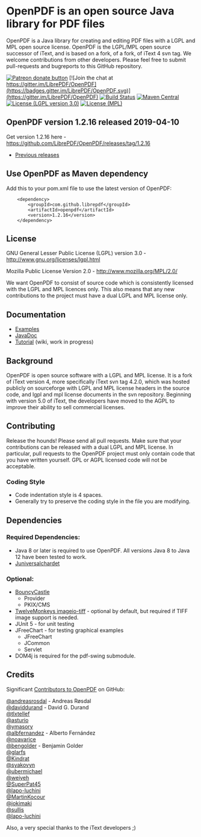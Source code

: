 # OpenPDF is an open source Java library for PDF files #

OpenPDF is a Java library for creating and editing PDF files with a LGPL and MPL open source license. OpenPDF is the LGPL/MPL open source successor of iText, and is based on a fork, of a fork, of iText 4 svn tag. We welcome contributions from other developers. Please feel free to submit pull-requests and bugreports to this GitHub repository.

 <a href="https://patreon.com/openpdf" title="Donate to this project using Patreon"><img src="https://img.shields.io/badge/patreon-donate-green.svg" alt="Patreon donate button" /></a> [![Join the chat at https://gitter.im/LibrePDF/OpenPDF](https://badges.gitter.im/LibrePDF/OpenPDF.svg)](https://gitter.im/LibrePDF/OpenPDF) [![Build Status](https://travis-ci.org/LibrePDF/OpenPDF.svg?branch=master)](https://travis-ci.org/LibrePDF/OpenPDF) [![Maven Central](https://maven-badges.herokuapp.com/maven-central/com.github.librepdf/openpdf/badge.svg)](https://maven-badges.herokuapp.com/maven-central/com.github.librepdf/openpdf) [![License (LGPL version 3.0)](https://img.shields.io/badge/license-GNU%20LGPL%20version%203.0-blue.svg?style=flat-square)](http://opensource.org/licenses/LGPL-3.0) [![License (MPL)](https://img.shields.io/badge/license-Mozilla%20Public%20License-yellow.svg?style=flat-square)](http://opensource.org/licenses/MPL-2.0)

## OpenPDF version 1.2.16 released 2019-04-10 ##
Get version 1.2.16 here - https://github.com/LibrePDF/OpenPDF/releases/tag/1.2.16

- [Previous releases](https://github.com/LibrePDF/OpenPDF/releases)


## Use OpenPDF as Maven dependency
Add this to your pom.xml file to use the latest version of OpenPDF:

        <dependency>
            <groupId>com.github.librepdf</groupId>
            <artifactId>openpdf</artifactId>
            <version>1.2.16</version>
        </dependency>

## License ##

GNU General Lesser Public License (LGPL) version 3.0 - http://www.gnu.org/licenses/lgpl.html

Mozilla Public License Version 2.0 - http://www.mozilla.org/MPL/2.0/

We want OpenPDF to consist of source code which is consistently licensed with the LGPL and MPL licences only. This also means that any new contributions to the project must have a dual LGPL and MPL license only.

## Documentation ##
- [Examples](pdf-toolbox/src/test/java/com/lowagie/examples/)
- [JavaDoc](https://librepdf.github.io/OpenPDF/docs-1-2-7/?)
- [Tutorial](https://github.com/LibrePDF/OpenPDF/wiki/Tutorial) (wiki, work in progress)


## Background ##

OpenPDF is open source software with a LGPL and MPL license. It is a fork of iText version 4, more specifically iText svn tag 4.2.0, which was hosted publicly on sourceforge with LGPL and MPL license headers in the source code, and lgpl and mpl license documents in the svn repository.
Beginning with version 5.0 of iText, the developers have moved to the AGPL to improve their ability to sell commercial licenses. 

## Contributing ##
Release the hounds!  Please send all pull requests.
Make sure that your contributions can be released with a dual LGPL and MPL license. In particular, pull requests to the OpenPDF project must only contain code that you have written yourself. GPL or AGPL licensed code will not be acceptable.

### Coding Style ###
- Code indentation style is 4 spaces.
- Generally try to preserve the coding style in the file you are modifying.

## Dependencies ##
### Required Dependencies: ###
 - Java 8 or later is required to use OpenPDF. All versions Java 8 to Java 12 have been tested to work.
 - [Juniversalchardet](https://github.com/albfernandez/juniversalchardet)

### Optional: ###

  - [BouncyCastle](https://www.bouncycastle.org/)
    - Provider
    - PKIX/CMS
 - [TwelveMonkeys imageio-tiff](https://github.com/haraldk/TwelveMonkeys/) - optional by default, but required if TIFF image support is needed.    
 - JUnit 5 - for unit testing
 - JFreeChart - for testing graphical examples
   - JFreeChart
   - JCommon
   - Servlet
 - DOM4j is required for the pdf-swing submodule.



## Credits ##
Significant [Contributors to OpenPDF](https://github.com/LibrePDF/OpenPDF/graphs/contributors) on GitHub:

  [@andreasrosdal](https://github.com/andreasrosdal) - Andreas Røsdal  
  [@daviddurand](https://github.com/daviddurand) -  David G. Durand  
  [@tlxtellef](https://github.com/tlxtellef)  
  [@asturio](https://github.com/asturio)  
  [@ymasory](https://github.com/ymasory)  
  [@albfernandez](https://github.com/albfernandez) - Alberto Fernández  
  [@noavarice](https://github.com/noavarice)  
  [@bengolder](https://github.com/bengolder)  - Benjamin Golder  
  [@glarfs](https://github.com/glarfs)  
  [@Kindrat](https://github.com/Kindrat)  
  [@syakovyn](https://github.com/syakovyn)  
  [@ubermichael](https://github.com/ubermichael)  
  [@weiyeh](https://github.com/weiyeh)  
  [@SuperPat45](https://github.com/SuperPat45)  
  [@lapo-luchini](https://github.com/lapo-luchini)  
  [@MartinKocour](https://github.com/MartinKocour)  
  [@jokimaki](https://github.com/jokimaki)  
  [@sullis](https://github.com/sullis)  
  [@lapo-luchini](https://github.com/lapo-luchini)  

Also, a very special thanks to the iText developers ;)
